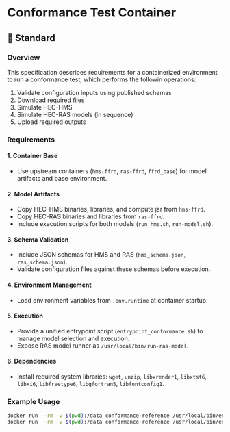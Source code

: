 # Conformance Test Container

## 📐 Standard

### Overview
This specification describes requirements for a containerized environment to run a conformance test, which performs the followin operations:
 1. Validate configuration inputs using published schemas
 2. Download required files
 3. Simulate HEC-HMS
 4. Simulate HEC-RAS models (in sequence)
 5. Upload required outputs

### Requirements

#### 1. Container Base
- Use upstream containers (`hms-ffrd`, `ras-ffrd`, `ffrd_base`) for model artifacts and base environment.

#### 2. Model Artifacts
- Copy HEC-HMS binaries, libraries, and compute jar from `hms-ffrd`.
- Copy HEC-RAS binaries and libraries from `ras-ffrd`.
- Include execution scripts for both models (`run_hms.sh`, `run-model.sh`).

#### 3. Schema Validation
- Include JSON schemas for HMS and RAS (`hms_schema.json`, `ras_schema.json`).
- Validate configuration files against these schemas before execution.

#### 4. Environment Management
- Load environment variables from `.env.runtime` at container startup.

#### 5. Execution
- Provide a unified entrypoint script (`entrypoint_conformance.sh`) to manage model selection and execution.
- Expose RAS model runner as `/usr/local/bin/run-ras-model`.

#### 6. Dependencies
- Install required system libraries: `wget`, `unzip`, `libxrender1`, `libxtst6`, `libxi6`, `libfreetype6`, `libgfortran5`, `libfontconfig1`.

### Example Usage
```bash
docker run --rm -v $(pwd):/data conformance-reference /usr/local/bin/entrypoint_conformance.sh --model hms --config /data/hms_config.json
docker run --rm -v $(pwd):/data conformance-reference /usr/local/bin/entrypoint_conformance.sh --model ras --config /data/ras_config.json
```
